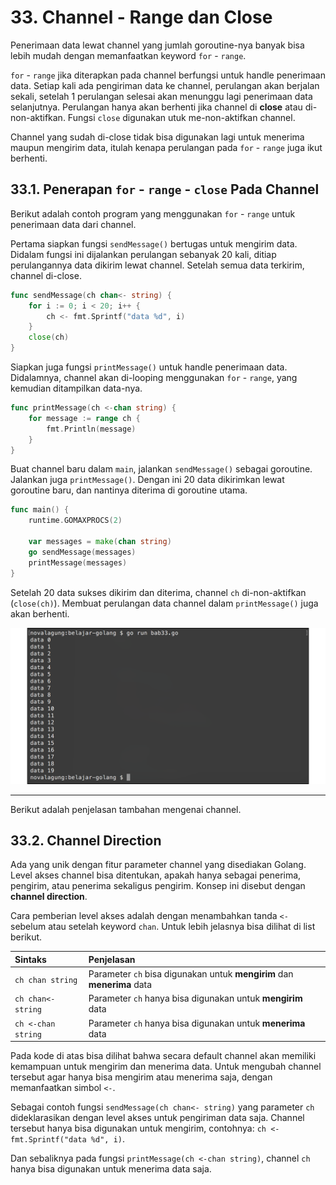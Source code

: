 # 33. Channel - Range dan Close

Penerimaan data lewat channel yang jumlah goroutine-nya banyak bisa lebih mudah dengan memanfaatkan keyword `for` - `range`.

`for` - `range` jika diterapkan pada channel berfungsi untuk handle penerimaan data. Setiap kali ada pengiriman data ke channel, perulangan akan berjalan sekali, setelah 1 perulangan selesai akan menunggu lagi penerimaan data selanjutnya. Perulangan hanya akan berhenti jika channel di **close** atau di-non-aktifkan. Fungsi `close` digunakan utuk me-non-aktifkan channel.

Channel yang sudah di-close tidak bisa digunakan lagi untuk menerima maupun mengirim data, itulah kenapa perulangan pada `for` - `range` juga ikut berhenti.

## 33.1. Penerapan `for` - `range` - `close` Pada Channel

Berikut adalah contoh program yang menggunakan `for` - `range` untuk penerimaan data dari channel.

Pertama siapkan fungsi `sendMessage()` bertugas untuk mengirim data. Didalam fungsi ini dijalankan perulangan sebanyak 20 kali, ditiap perulangannya data dikirim lewat channel. Setelah semua data terkirim, channel di-close.

```go
func sendMessage(ch chan<- string) {
    for i := 0; i < 20; i++ {
        ch <- fmt.Sprintf("data %d", i)
    }
    close(ch)
}
```

Siapkan juga fungsi `printMessage()` untuk handle penerimaan data. Didalamnya, channel akan di-looping menggunakan `for` - `range`, yang kemudian ditampilkan data-nya.

```go
func printMessage(ch <-chan string) {
    for message := range ch {
        fmt.Println(message)
    }
}
```

Buat channel baru dalam `main`, jalankan `sendMessage()` sebagai goroutine. Jalankan juga `printMessage()`. Dengan ini 20 data dikirimkan lewat goroutine baru, dan nantinya diterima di goroutine utama.

```go
func main() {
    runtime.GOMAXPROCS(2)

    var messages = make(chan string)
    go sendMessage(messages)
    printMessage(messages)
}
```

Setelah 20 data sukses dikirim dan diterima, channel `ch` di-non-aktifkan (`close(ch)`). Membuat perulangan data channel dalam `printMessage()` juga akan berhenti.

![Penerapan for-range-close pada channel](images/33_1_for_range_close.png)

---

Berikut adalah penjelasan tambahan mengenai channel.

## 33.2. Channel Direction

Ada yang unik dengan fitur parameter channel yang disediakan Golang. Level akses channel bisa ditentukan, apakah hanya sebagai penerima, pengirim, atau penerima sekaligus pengirim. Konsep ini disebut dengan **channel direction**.

Cara pemberian level akses adalah dengan menambahkan tanda `<-` sebelum atau setelah keyword `chan`. Untuk lebih jelasnya bisa dilihat di list berikut.

| Sintaks | Penjelasan |
| :------- | :--------- |
| `ch chan string` | Parameter `ch` bisa digunakan untuk **mengirim** dan **menerima** data |
| `ch chan<- string` | Parameter `ch` hanya bisa digunakan untuk **mengirim** data |
| `ch <-chan string` | Parameter `ch` hanya bisa digunakan untuk **menerima** data |

Pada kode di atas bisa dilihat bahwa secara default channel akan memiliki kemampuan untuk mengirim dan menerima data. Untuk mengubah channel tersebut agar hanya bisa mengirim atau menerima saja, dengan memanfaatkan simbol `<-`.

Sebagai contoh fungsi `sendMessage(ch chan<- string)` yang parameter `ch` dideklarasikan dengan level akses untuk pengiriman data saja. Channel tersebut hanya bisa digunakan untuk mengirim, contohnya: `ch <- fmt.Sprintf("data %d", i)`.

Dan sebaliknya pada fungsi `printMessage(ch <-chan string)`, channel `ch` hanya bisa digunakan untuk menerima data saja.
